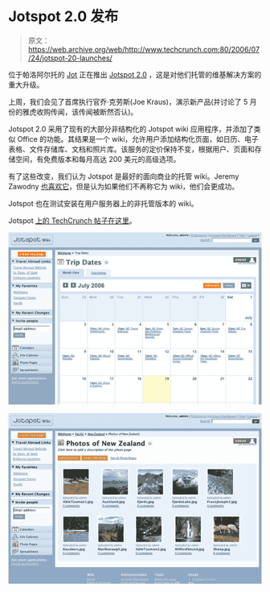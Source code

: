 # Jotspot 2.0 发布 

> 原文：<https://web.archive.org/web/http://www.techcrunch.com:80/2006/07/24/jotspot-20-launches/>

 [](https://web.archive.org/web/20221225131210/http://www.jotspot.com/) 位于帕洛阿尔托的 [Jot](https://web.archive.org/web/20221225131210/http://www.jot.com/) 正在推出 [Jotspot 2.0](https://web.archive.org/web/20221225131210/http://front.jot.com/press/) ，这是对他们托管的维基解决方案的重大升级。

上周，我们会见了首席执行官乔·克劳斯(Joe Kraus)，演示新产品(并讨论了 5 月份的雅虎收购传闻，该传闻被断然否认)。

 Jotspot 2.0 采用了现有的大部分非结构化的 Jotspot wiki 应用程序，并添加了类似 Office 的功能。其结果是一个 wiki，允许用户添加结构化页面，如日历、电子表格、文件存储库、文档和照片库。该服务的定价保持不变，根据用户、页面和存储空间，有免费版本和每月高达 200 美元的高级选项。

有了这些改变，我们认为 Jotspot 是最好的面向商业的托管 wiki。Jeremy Zawodny [也喜欢它](https://web.archive.org/web/20221225131210/http://jeremy.zawodny.com/blog/archives/007062.html)，但是认为如果他们不再称它为 wiki，他们会更成功。

Jotspot 也在测试安装在用户服务器上的非托管版本的 wiki。

Jotspot [上的 TechCrunch 帖子在这里](https://web.archive.org/web/20221225131210/http://techcrunch.com/tag/jotspot)。

![](img/f7baea5f5670718e7b701afe0df2cb25.png)

![](img/51c4ba34efa41d1daeecf1a9ee327f7f.png)